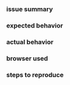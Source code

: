 ### issue summary

### expected behavior

### actual behavior

### browser used

### steps to reproduce

